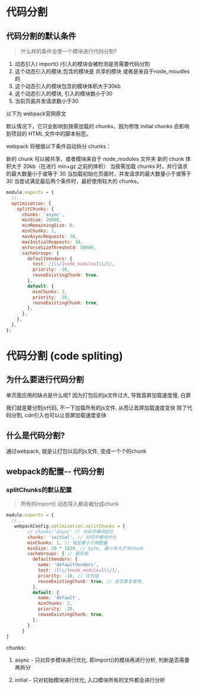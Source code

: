# 代码分割

## 代码分割的默认条件
> 什么样的条件会使一个模块进行代码分割?

1. 动态引入( import() )引入的模块会被检测是否需要代码分割
2. 这个动态引入的模块,包含的模块是 共享的模块 或者是来自于node_moudles的
3. 这个动态引入的模块包含的模块体积大于30kb
4. 这个动态引入的模块, 引入的模块数小于30
5. 当前页面并发请求数小于30


以下为 webpack官网原文

默认情况下，它只会影响到按需加载的 chunks，因为修改 initial chunks 会影响到项目的 HTML 文件中的脚本标签。

webpack 将根据以下条件自动拆分 chunks：

新的 chunk 可以被共享，或者模块来自于 node_modules 文件夹
新的 chunk 体积大于 20kb（在进行 min+gz 之前的体积）
当按需加载 chunks 时，并行请求的最大数量小于或等于 30
当加载初始化页面时，并发请求的最大数量小于或等于 30
当尝试满足最后两个条件时，最好使用较大的 chunks。


```js
module.exports = {
  //...
  optimization: {
    splitChunks: {
      chunks: 'async',
      minSize: 20000,
      minRemainingSize: 0,
      minChunks: 1,
      maxAsyncRequests: 30,
      maxInitialRequests: 30,
      enforceSizeThreshold: 50000,
      cacheGroups: {
        defaultVendors: {
          test: /[\\/]node_modules[\\/]/,
          priority: -10,
          reuseExistingChunk: true,
        },
        default: {
          minChunks: 2,
          priority: -20,
          reuseExistingChunk: true,
        },
      },
    },
  },
};
```



# 代码分割 (code spliting)

## 为什么要进行代码分割
单页面应用的缺点是什么呢?
因为打包后的js文件过大, 导致首屏加载速度慢, 白屏

我们就是要分割js代码, 不一下加载所有的js文件, 从而让首屏加载速度变快
除了代码分割, cdn引入也可以让首屏加载速度变快

## 什么是代码分割?
通过webpack, 就是让打包以后的js文件, 变成一个个的chunk

## webpack的配置-- 代码分割

### splitChunks的默认配置
> 所有的import() 动态导入都会被分成chunk
```js
module.exports = {
  //...
   webpackConfig.optimization.splitChunks = {
        // chunks:'async' // 对异步模块优化
        chunks: 'initial', // 对同步模块优化
        minChunks: 1, // 规定最小引用数量
        minSize: 20 * 1024, // byte, 最小多大才分chunk
        cacheGroups: { // 缓存组
          defaultVendors: {
            name: 'defaultVendors',
            test: /[\\/]node_modules[\\/]/,
            priority: -10, // 优先级
            reuseExistingChunk: true, // 是否重复使用,
          },
          default: {
            name: 'default',
            minChunks: 2,
            priority: -20,
            reuseExistingChunk: true,
          },
        }
      }
}
```

chunks:
  1. async 
    - 只对异步模块进行优化. 即import()的模块再进行分析, 判断是否需要再拆分

  2. initial
    - 只对初始模块进行优化, 入口模块所有的文件都会进行分析